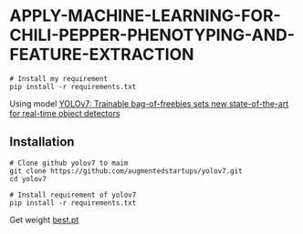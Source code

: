 # APPLY-MACHINE-LEARNING-FOR-CHILI-PEPPER-PHENOTYPING-AND-FEATURE-EXTRACTION

``` shell
# Install my requirement
pip install -r requirements.txt
```

Using model [YOLOv7: Trainable bag-of-freebies sets new state-of-the-art for real-time object detectors](https://arxiv.org/abs/2207.02696)

## Installation

``` shell
# Clone github yolov7 to maim
git clone https://github.com/augmentedstartups/yolov7.git
cd yolov7

# Install requirement of yolov7
pip install -r requirements.txt
```
Get weight [best.pt]([https://drive.google.com/file/d/1kDIWM99wJdeHkKppbv47rOuQnX892l_4/view?usp=sharing](https://drive.google.com/file/d/1JsGx5zIljkLSFonu2AN3RNPqWJCovOkN/view?usp=sharing))

